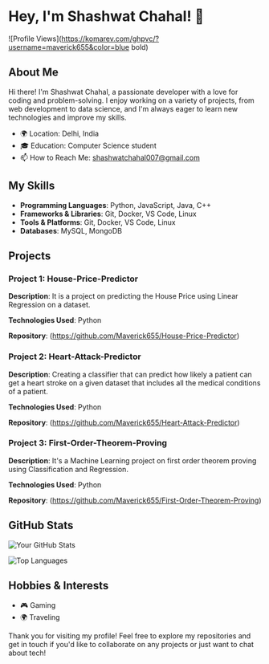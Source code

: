 # Hey, I'm Shashwat Chahal! 👋

![Profile Views](https://komarev.com/ghpvc/?username=maverick655&color=blue bold)

## About Me

Hi there! I'm Shashwat Chahal, a passionate developer with a love for coding and problem-solving. I enjoy working on a variety of projects, from web development to data science, and I'm always eager to learn new technologies and improve my skills.

- 🌍 Location: Delhi, India
- 🎓 Education: Computer Science student
- 📫 How to Reach Me: shashwatchahal007@gmail.com

## My Skills

- **Programming Languages**: Python, JavaScript, Java, C++
- **Frameworks & Libraries**: Git, Docker, VS Code, Linux
- **Tools & Platforms**: Git, Docker, VS Code, Linux
- **Databases**: MySQL, MongoDB

## Projects

### Project 1: House-Price-Predictor

**Description**: It is a project on predicting the House Price using Linear Regression on a dataset.

**Technologies Used**: Python

**Repository**: (https://github.com/Maverick655/House-Price-Predictor)

### Project 2: Heart-Attack-Predictor

**Description**: Creating a classifier that can predict how likely a patient can get a heart stroke on a given dataset that includes all the medical conditions of a patient.

**Technologies Used**: Python

**Repository**: (https://github.com/Maverick655/Heart-Attack-Predictor)

### Project 3: First-Order-Theorem-Proving

**Description**: It's a Machine Learning project on first order theorem proving using Classification and Regression.

**Technologies Used**: Python

**Repository**: (https://github.com/Maverick655/First-Order-Theorem-Proving)


## GitHub Stats

![Your GitHub Stats](https://github-readme-stats.vercel.app/api?username=maverick655&show_icons=true&theme=radical)

![Top Languages](https://github-readme-stats.vercel.app/api/top-langs/?username=maverick655&layout=compact&theme=radical)


## Hobbies & Interests

- 🎮 Gaming
- 🌍 Traveling

Thank you for visiting my profile! Feel free to explore my repositories and get in touch if you'd like to collaborate on any projects or just want to chat about tech!
